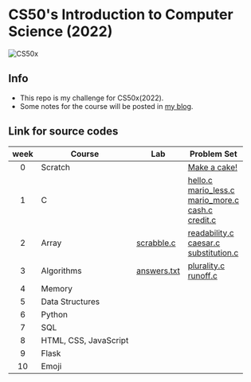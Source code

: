 # CS50's Introduction to Computer Science (2022)  
![CS50x](https://pll.harvard.edu/sites/default/files/styles/header/public/course/CS50x_pll.png?itok=jeRsZsvB)  

## Info
- This repo is my challenge for CS50x(2022).  
- Some notes for the course will be posted in [my blog](https://ritachien.github.io/tags/CS50x-2022/).  

## Link for source codes  
| week  | Course                | Lab                                                | Problem Set                                                                                                                                                                                                                                  |
| :---: | --------------------- | -------------------------------------------------- | -------------------------------------------------------------------------------------------------------------------------------------------------------------------------------------------------------------------------------------------- |
|   0   | Scratch               |                                                    | [Make a cake!](https://scratch.mit.edu/projects/682230569/)                                                                                                                                                                                  |
|   1   | C                     |                                                    | [hello.c](./week1_C/ProblemSet1/hello.c)<br>[mario_less.c](./week1_C/ProblemSet1/mario_less.c)<br>[mario_more.c](./week1_C/ProblemSet1/mario_more.c)<br>[cash.c](./week1_C/ProblemSet1/cash.c)<br>[credit.c](./week1_C/ProblemSet1/credit.c) |
|   2   | Array                 | [scrabble.c](./week2_Array/Lab2/scrabble.c)        | [readability.c](./week2_Array/ProblemSet2/readability.c)<br>[caesar.c](./week2_Array/ProblemSet2/caesar.c)<br>[substitution.c](./week2_Array/ProblemSet2/substitution.c)                                                                     |
|   3   | Algorithms            | [answers.txt](./week3_Algorithms/Lab2/answers.txt) | [plurality.c](./week3_Algorithms/ProblemSet3/plurality.c)<br>[runoff.c](./week3_Algorithms/ProblemSet3/runoff.c)                                                                                                                             |
|   4   | Memory                |                                                    |                                                                                                                                                                                                                                              |
|   5   | Data Structures       |                                                    |                                                                                                                                                                                                                                              |
|   6   | Python                |                                                    |                                                                                                                                                                                                                                              |
|   7   | SQL                   |                                                    |                                                                                                                                                                                                                                              |
|   8   | HTML, CSS, JavaScript |                                                    |                                                                                                                                                                                                                                              |
|   9   | Flask                 |                                                    |                                                                                                                                                                                                                                              |
|  10   | Emoji                 |                                                    |                                                                                                                                                                                                                                              |
